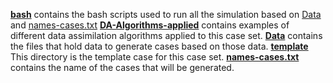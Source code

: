 **[bash](./bash)** contains the bash scripts used to run all the simulation based on [Data](./Data) and [names-cases.txt](./names-cases/txt)
**[DA-Algorithms-applied](./DA-Algorithms-applied)** contains examples of different data assimilation algorithms applied to this case set.
**[Data](./Data)** contains the files that hold data to generate cases based on those data.
**[template](./template)** This directory is the template case for this case set.
**[names-cases.txt](./names-cases.txt)** contains the name of the cases that will be generated.

